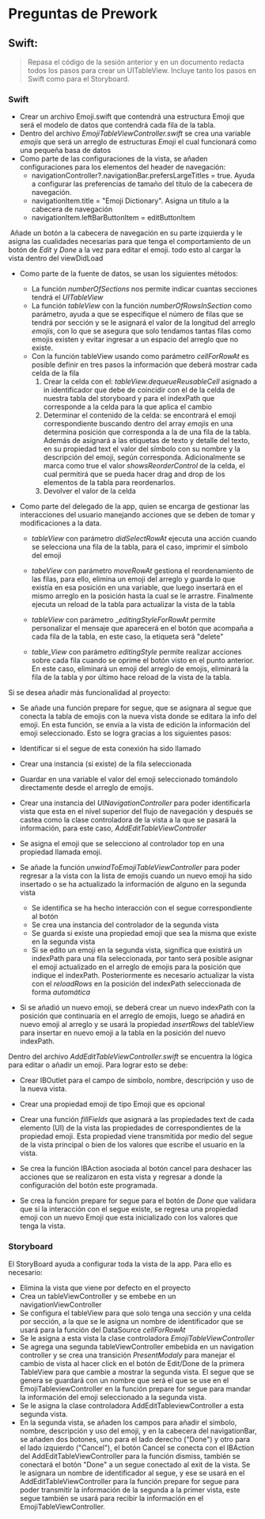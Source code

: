 # Preguntas de Prework

## Swift:

>  Repasa el código de la sesión anterior y en un documento redacta todos los pasos para crear un UITableView. Incluye tanto los pasos en Swift como para el Storyboard.



### Swift

- Crear un archivo Emoji.swift que contendrá una estructura Emoji que será el modelo de datos que contendrá cada fila de la tabla. 
- Dentro del archivo *_EmojiTableViewController.swift_* se crea una variable *_emojis_* que será un arreglo de estructuras *_Emoji_* el cual funcionará como  una pequeña basa de datos
- Como parte de las configuraciones de la vista, se añaden configuraciones para los elementos del header de navegación:
  - navigationController?.navigationBar.prefersLargeTitles = true. Ayuda a configurar las preferencias de tamaño del titulo de la cabecera de navegación.
  - navigationItem.title = "Emoji Dictionary". Asigna un titulo a la cabecera de navegación
  - navigationItem.leftBarButtonItem = editButtonItem

​       	Añade un botón a la cabecera de navegación en su parte izquierda y le asigna las cualidades necesarias para que tenga el comportamiento de un botón de *_Edit_*  y *_Done_* a la vez para editar el emoji. todo esto al cargar la vista dentro del viewDidLoad

- Como parte de la fuente de datos, se usan los siguientes métodos:
  - La función *_numberOfSections_* nos permite indicar cuantas secciones tendrá el *_UITableView_* 
  - La función *_tableView_* con la función *_numberOfRowsInSection_* como parámetro, ayuda a que se especifique el  número de filas que se tendrá por sección y se le asignará el valor de la longitud del arreglo *_emojis_*, con lo que se asegura que solo tendamos tantas filas como emojis existen y evitar ingresar a un espacio del arreglo que no existe.
  - Con la función tableView usando como parámetro *_cellForRowAt_* es posible definir en tres pasos la información que deberá mostrar cada celda de la fila
    1. Crear la celda con el: *_tableView.dequeueReusableCell_* asignado a in identificador que debe de coincidir con el de la celda de nuestra tabla del storyboard y para el indexPath que corresponde a la celda para la que aplica el cambio
    2. Determinar el contenido de la celda: se encontrará el emoji correspondiente buscando dentro del array *_emojis_* en una determina posición que corresponda a la de una fila de la tabla. Además de asignará a las etiquetas de texto y detalle del texto, en su propiedad text el valor del símbolo con su nombre y la descripción del emoji, según corresponda. Adicionalmente se marca como true el valor *_showsReorderControl_* de la celda, el cual permitirá que se pueda hacer drag and drop de los elementos de la tabla para reordenarlos.
    3. Devolver el valor de la celda

- Como parte del delegado de la app, quien se encarga de gestionar las interacciones del usuario manejando acciones que se deben de tomar y modificaciones a la data.

  - _tableView_ con parámetro *_didSelectRowAt_* ejecuta una acción cuando se selecciona una fila de la tabla, para el caso, imprimir el símbolo del emoji

  -  _tabeView_ con parámetro *_moveRowAt_* gestiona el reordenamiento de las filas, para ello, elimina un emoji del arreglo y guarda lo que existía en esa posición en una variable, que luego insertará en el mismo arreglo en la posición hasta la cual se le arrastre. Finalmente ejecuta un reload de la tabla para actualizar la vista de la tabla
  -  *_tableView_* con parámetro __editingStyleForRowAt_ permite personalizar el mensaje que aparecerá en el botón que acompaña a cada fila de la tabla, en este caso, la etiqueta será "delete"
  - _table_View_ con parámetro *_editingStyle_* permite realizar acciones sobre cada fila cuando se oprime el botón visto en el punto anterior. En este caso, eliminará un emoji del arreglo de emojis, eliminará la fila de la tabla y por último hace reload de la vista de la tabla. 

Si se desea añadir más funcionalidad al proyecto:

-  Se añade una función prepare for segue, que se asignara al segue que conecta la tabla de emojis con la nueva vista donde se editara la info del emoji. En esta función, se envía a la vista de edición la información del emoji seleccionado. Esto se logra gracias a los siguientes pasos:
  - Identificar si el segue de esta conexión ha sido llamado
  - Crear una instancia (si existe) de la fila seleccionada
  - Guardar en una variable el valor del emoji seleccionado tomándolo directamente desde el arreglo de emojis.
  - Crear una instancia del *_UINavigationController_* para poder identificarla vista que esta en el nivel superior del flujo de navegación y después se castea como la clase controladora de la vista a la que se pasará la información, para este caso, *_AddEditTableViewController_*
  - Se asigna el emoji que se selecciono al controlador top en una propiedad llamada emoji. 



- Se añade la función *_unwindToEmojiTableViewController_*  para poder regresar a la vista con la lista de emojis cuando un nuevo emoji ha sido insertado o se ha actualizado la información de alguno en la segunda vista
  - Se identifica se ha hecho interacción con el segue correspondiente al botón
  -  Se crea una instancia del controlador de la segunda vista
  - Se guarda si existe una propiedad emoji que sea la misma que existe en la segunda vista
  - Si se edito un emoji en la segunda vista, significa que existirá un indexPath para una fila seleccionada, por tanto será posible asignar el emoji actualizado en el arreglo de emojis para la posición que indique el indexPath. Posteriormente es necesario actualizar la vista con el *_reloadRows_* en la posición del indexPath seleccionada de forma *_automática_*

- Si se añadió un nuevo emoji, se deberá crear un nuevo indexPath con la posición que continuaría en el arreglo de emojis, luego se añadirá en nuevo emoji al arreglo y se usará la propiedad *_insertRows_* del tableView para insertar en nuevo emoji a la tabla en la posición del nuevo indexPath. 

Dentro del archivo *_AddEditTableViewController.swift_* se encuentra la lógica para editar o añadir un emoji. Para lograr esto se debe:

- Crear IBOutlet para el campo de símbolo, nombre, descripción y uso de la nueva vista.

- Crear una propiedad emoji de tipo Emoji que es opcional

- Crear una función *_fillFields_* que asignará a las propiedades text de cada elemento (UI) de la vista las propiedades de correspondientes de la propiedad emoji. Esta propiedad viene transmitida por medio del segue de la vista principal o bien de los valores que escribe el usuario en la vista.

- Se crea la función IBAction asociada al botón cancel para deshacer las acciones que se realizaron en esta vista y regresar a donde la configuración del botón este programada.

- Se crea la función prepare for segue para el botón de *_Done_* que validara que si la interacción con el segue existe, se regresa una propiedad emoji con un nuevo Emoji que esta inicializado con los valores que tenga la vista.

### **Storyboard**



El StoryBoard ayuda a configurar toda la vista de la app. Para ello es necesario:

- Elimina la vista que viene por defecto en el proyecto
- Crea un tableViewController y se embebe en un navigationViewController
- Se configura el tableView para que solo tenga una sección y una celda por sección, a la que se le asigna un nombre de identificador que se usará para  la función del DataSource _cellForRowAt_ 
- Se le asigna a esta vista la clase controladora _EmojiTableViewController_
- Se agrega una segunda tableViewController embebida en un navigation controller y se crea una transición _PresentModaly_ para manejar el cambio de vista al hacer click en el botón de Edit/Done de la primera TableView para que cambie a mostrar la segunda vista. El segue que se genera se guardará con un nombre que será el que se use en el EmojiTableviewController en la función prepare for segue para mandar la información del emoji seleccionado a la segunda vista.  
- Se le asigna la clase controladora AddEditTableviewController a esta segunda vista. 
- En la segunda vista, se añaden los campos para añadir el símbolo, nombre, descripción y uso del emoji, y en la cabecera del navigationBar, se añaden dos botones, uno para el lado derecho ("Done") y otro para el lado izquierdo ("Cancel"),  el botón Cancel se conecta con el IBAction del AddEditTableViewController para la función dismiss,  también se conectará el botón "Done" a un segue conectado al exit de la vista. Se le asignara un nombre de identificador al segue, y ese se usará en el AddEditTableViewController para la función prepare for segue para poder transmitir la información de la segunda a la primer vista, este segue también se usará para recibir la información en el EmojiTableViewController. 
